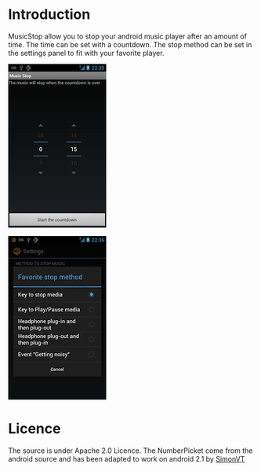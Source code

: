 Introduction
============

MusicStop allow you to stop your android music player after an amount of time.
The time can be set with a countdown.
The stop method can be set in the settings panel to fit with your favorite player.


![MusicStop preview](google-play/init-small.png)

![Settings](google-play/settings-small.png)


Licence
============
The source is under Apache 2.0 Licence.
The NumberPicket come from the android source and has been adapted to work on android 2.1 by [SimonVT](https://github.com/SimonVT/android-numberpicker)
